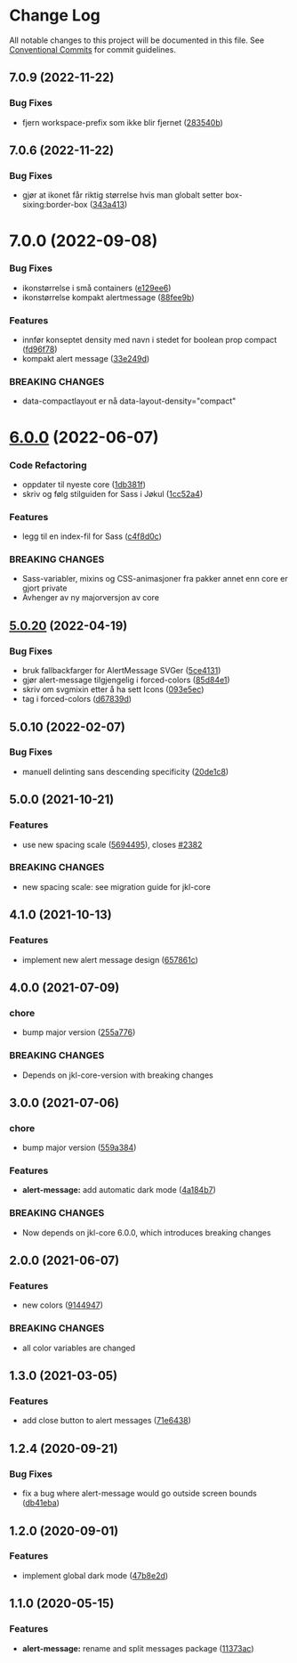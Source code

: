 # Change Log

All notable changes to this project will be documented in this file.
See [Conventional Commits](https://conventionalcommits.org) for commit guidelines.

## 7.0.9 (2022-11-22)

### Bug Fixes

-   fjern workspace-prefix som ikke blir fjernet ([283540b](https://github.com/fremtind/jokul/commit/283540b45f1fe557168eede3ca3637077a10a15b))

## 7.0.6 (2022-11-22)

### Bug Fixes

-   gjør at ikonet får riktig størrelse hvis man globalt setter box-sixing:border-box ([343a413](https://github.com/fremtind/jokul/commit/343a4135a10c3e66625df80c3e8ffcc68a2fd375))

# 7.0.0 (2022-09-08)

### Bug Fixes

-   ikonstørrelse i små containers ([e129ee6](https://github.com/fremtind/jokul/commit/e129ee62e14232169ae54326f296933919fe6f92))
-   ikonstørrelse kompakt alertmessage ([88fee9b](https://github.com/fremtind/jokul/commit/88fee9b07bbe8adf925efb7e7268b6b305f26b0e))

### Features

-   innfør konseptet density med navn i stedet for boolean prop compact ([fd96f78](https://github.com/fremtind/jokul/commit/fd96f78685ef9e3979dd43625491e868efbc3068))
-   kompakt alert message ([33e249d](https://github.com/fremtind/jokul/commit/33e249d3c99cfa97333d25d50bedff9e36ef29e9))

### BREAKING CHANGES

-   data-compactlayout er nå data-layout-density="compact"

# [6.0.0](https://github.com/fremtind/jokul/compare/@fremtind/jkl-alert-message@5.0.23...@fremtind/jkl-alert-message@6.0.0) (2022-06-07)

### Code Refactoring

-   oppdater til nyeste core ([1db381f](https://github.com/fremtind/jokul/commit/1db381fdc0d3f1c35818d2feec49977331cd2fad))
-   skriv og følg stilguiden for Sass i Jøkul ([1cc52a4](https://github.com/fremtind/jokul/commit/1cc52a4dea6af592ed48c45b38bc4fee07a749ae))

### Features

-   legg til en index-fil for Sass ([c4f8d0c](https://github.com/fremtind/jokul/commit/c4f8d0cd31bcab0706a49be1bdf0214fbbbbf646))

### BREAKING CHANGES

-   Sass-variabler, mixins og CSS-animasjoner fra pakker annet enn core er gjort private
-   Avhenger av ny majorversjon av core

## [5.0.20](https://github.com/fremtind/jokul/compare/@fremtind/jkl-alert-message@5.0.19...@fremtind/jkl-alert-message@5.0.20) (2022-04-19)

### Bug Fixes

-   bruk fallbackfarger for AlertMessage SVGer ([5ce4131](https://github.com/fremtind/jokul/commit/5ce41314d369a57c5a0f878812918e3b97fd51fc))
-   gjør alert-message tilgjengelig i forced-colors ([85d84e1](https://github.com/fremtind/jokul/commit/85d84e171ec72e9fdb80e361dedb5f04467c7124))
-   skriv om svgmixin etter å ha sett Icons ([093e5ec](https://github.com/fremtind/jokul/commit/093e5ec2e71e5819e68ee2383463096185f9c1f3))
-   tag i forced-colors ([d67839d](https://github.com/fremtind/jokul/commit/d67839d13b5966c17241126c5f943bc0c7eeed15))

## 5.0.10 (2022-02-07)

### Bug Fixes

-   manuell delinting sans descending specificity ([20de1c8](https://github.com/fremtind/jokul/commit/20de1c8811596b054867352177225fd197c70797))

## 5.0.0 (2021-10-21)

### Features

-   use new spacing scale ([5694495](https://github.com/fremtind/jokul/commit/5694495f56d3c1f0e675433b35cfb0e693b93a82)), closes [#2382](https://github.com/fremtind/jokul/issues/2382)

### BREAKING CHANGES

-   new spacing scale: see migration guide for jkl-core

## 4.1.0 (2021-10-13)

### Features

-   implement new alert message design ([657861c](https://github.com/fremtind/jokul/commit/657861ccdd0789b7935357cb8dd5a9fdbe2ecc3d))

## 4.0.0 (2021-07-09)

### chore

-   bump major version ([255a776](https://github.com/fremtind/jokul/commit/255a776d45a068645124499b870ecefec9d87f0e))

### BREAKING CHANGES

-   Depends on jkl-core-version with breaking changes

## 3.0.0 (2021-07-06)

### chore

-   bump major version ([559a384](https://github.com/fremtind/jokul/commit/559a384a5315931ad2ea7acc8328b383acbdbd8b))

### Features

-   **alert-message:** add automatic dark mode ([4a184b7](https://github.com/fremtind/jokul/commit/4a184b795a1ebb3493cf6688ea317b4aa54afd85))

### BREAKING CHANGES

-   Now depends on jkl-core 6.0.0, which introduces breaking changes

## 2.0.0 (2021-06-07)

### Features

-   new colors ([9144947](https://github.com/fremtind/jokul/commit/9144947766c73fbe5eaac3372495006e3b89dec7))

### BREAKING CHANGES

-   all color variables are changed

## 1.3.0 (2021-03-05)

### Features

-   add close button to alert messages ([71e6438](https://github.com/fremtind/jokul/commit/71e6438b3a4532eac238fc6f207bbf75f26cd467))

## 1.2.4 (2020-09-21)

### Bug Fixes

-   fix a bug where alert-message would go outside screen bounds ([db41eba](https://github.com/fremtind/jokul/commit/db41ebae9406ada218feed0b57f8ce2d35cee990))

## 1.2.0 (2020-09-01)

### Features

-   implement global dark mode ([47b8e2d](https://github.com/fremtind/jokul/commit/47b8e2dc0abcd366212fc67f306f8523a63d11c8))

## 1.1.0 (2020-05-15)

### Features

-   **alert-message:** rename and split messages package ([11373ac](https://github.com/fremtind/jokul/commit/11373ac88cbfc5ed2604846c742e8a05f8c0561d))
